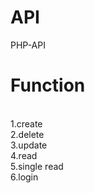 # API
PHP-API

<h1>Function</h1><br>
1.create<br>
2.delete<br>
3.update<br>
4.read<br>
5.single read<br>
6.login<br>

